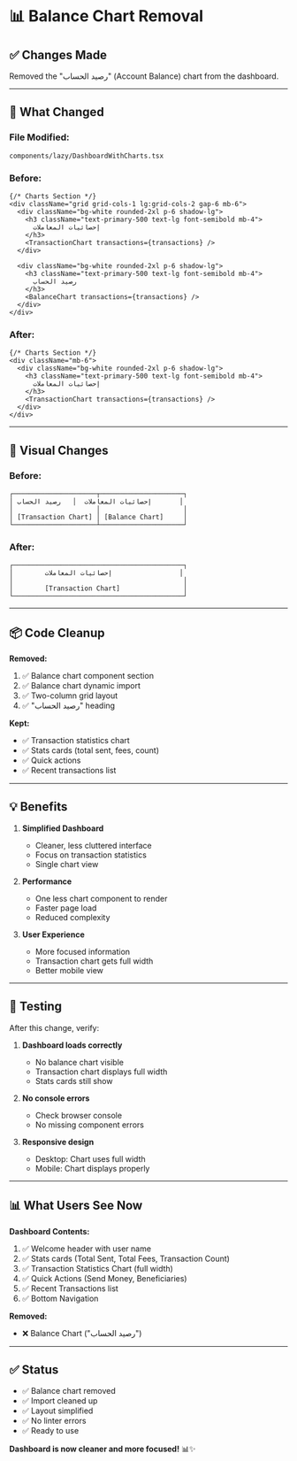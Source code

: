 # 📊 Balance Chart Removal

## ✅ Changes Made

Removed the "رصيد الحساب" (Account Balance) chart from the dashboard.

---

## 📝 What Changed

### **File Modified:**
`components/lazy/DashboardWithCharts.tsx`

### **Before:**
```tsx
{/* Charts Section */}
<div className="grid grid-cols-1 lg:grid-cols-2 gap-6 mb-6">
  <div className="bg-white rounded-2xl p-6 shadow-lg">
    <h3 className="text-primary-500 text-lg font-semibold mb-4">
      إحصائيات المعاملات
    </h3>
    <TransactionChart transactions={transactions} />
  </div>

  <div className="bg-white rounded-2xl p-6 shadow-lg">
    <h3 className="text-primary-500 text-lg font-semibold mb-4">
      رصيد الحساب
    </h3>
    <BalanceChart transactions={transactions} />
  </div>
</div>
```

### **After:**
```tsx
{/* Charts Section */}
<div className="mb-6">
  <div className="bg-white rounded-2xl p-6 shadow-lg">
    <h3 className="text-primary-500 text-lg font-semibold mb-4">
      إحصائيات المعاملات
    </h3>
    <TransactionChart transactions={transactions} />
  </div>
</div>
```

---

## 🎨 Visual Changes

### **Before:**
```
┌─────────────────────┬─────────────────────┐
│ إحصائيات المعاملات  │   رصيد الحساب       │
│                     │                     │
│ [Transaction Chart] │ [Balance Chart]     │
└─────────────────────┴─────────────────────┘
```

### **After:**
```
┌───────────────────────────────────────────┐
│        إحصائيات المعاملات                 │
│                                           │
│        [Transaction Chart]                │
└───────────────────────────────────────────┘
```

---

## 📦 Code Cleanup

**Removed:**
1. ✅ Balance chart component section
2. ✅ Balance chart dynamic import
3. ✅ Two-column grid layout
4. ✅ "رصيد الحساب" heading

**Kept:**
- ✅ Transaction statistics chart
- ✅ Stats cards (total sent, fees, count)
- ✅ Quick actions
- ✅ Recent transactions list

---

## 💡 Benefits

1. **Simplified Dashboard**
   - Cleaner, less cluttered interface
   - Focus on transaction statistics
   - Single chart view

2. **Performance**
   - One less chart component to render
   - Faster page load
   - Reduced complexity

3. **User Experience**
   - More focused information
   - Transaction chart gets full width
   - Better mobile view

---

## 🧪 Testing

After this change, verify:

1. **Dashboard loads correctly**
   - No balance chart visible
   - Transaction chart displays full width
   - Stats cards still show

2. **No console errors**
   - Check browser console
   - No missing component errors

3. **Responsive design**
   - Desktop: Chart uses full width
   - Mobile: Chart displays properly

---

## 📊 What Users See Now

**Dashboard Contents:**
1. ✅ Welcome header with user name
2. ✅ Stats cards (Total Sent, Total Fees, Transaction Count)
3. ✅ Transaction Statistics Chart (full width)
4. ✅ Quick Actions (Send Money, Beneficiaries)
5. ✅ Recent Transactions list
6. ✅ Bottom Navigation

**Removed:**
- ❌ Balance Chart ("رصيد الحساب")

---

## ✅ Status

- ✅ Balance chart removed
- ✅ Import cleaned up
- ✅ Layout simplified
- ✅ No linter errors
- ✅ Ready to use

**Dashboard is now cleaner and more focused!** 📊✨

